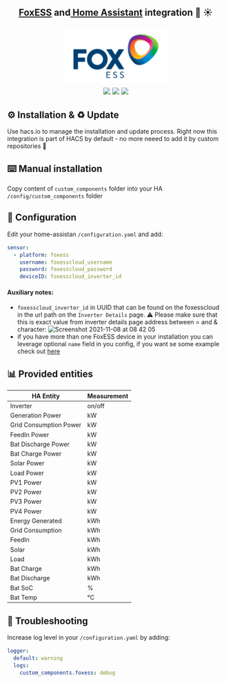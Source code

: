 <h2 align="center">
   <a href="https://www.fox-ess.com">FoxESS</a> and<a href="https://www.home-assistant.io"> Home Assistant</a> integration  🏡 ☀
   </br></br>
   <img src="https://github.com/home-assistant/brands/raw/master/custom_integrations/foxess/logo.png" >
   </br>
   <a href="https://github.com/hacs/default"><img src="https://img.shields.io/badge/HASC-default-sucess"></a>
   <a href="https://github.com/macxq/foxess-ha/actions/workflows/HACS.yaml/badge.svg?branch=main"><img src="https://github.com/macxq/foxess-ha/actions/workflows/HACS.yaml/badge.svg?branch=main"/></a>
    <a href="https://github.com/macxq/foxess-ha/actions/workflows/hassfest.yaml/badge.svg"><img src="https://github.com/macxq/foxess-ha/actions/workflows/hassfest.yaml/badge.svg"/></a>
    </br>
</h2>


## ⚙️ Installation & ♻️ Update

Use hacs.io to manage the installation and update process. Right now this integration is part of HACS by default - no more neeed to add it by custom repositories 🥳

## ⌨️ Manual installation 

Copy content of `custom_components` folder into your HA `/config/custom_components` folder



## 💾 Configuration

Edit your home-assistan `/configuration.yaml`  and add:

```yaml
sensor:
  - platform: foxess
    username: foxesscloud_username
    password: foxesscloud_password
    deviceID: foxesscloud_inverter_id
```

#### Auxiliary notes:
- `foxesscloud_inverter_id` in UUID that can be found on the foxesscloud in the url path on the `Inverter Details` page.
⚠️  Please make sure that this is exact value from inverter details page address between = and & character:
![Screenshot 2021-11-08 at 08 42 05](https://user-images.githubusercontent.com/2965092/140761535-edb12226-b2b8-4f2b-87ce-11b67476a9e2.png)
- if you have more than one FoxESS device in your installation you can leverage optional `name` field in you config, if you want se some example check out [here](https://github.com/macxq/foxess-ha/issues/11#issuecomment-990228995)



## 📊 Provided entities

HA Entity  | Measurement
|---|---|
Inverter |  on/off
Generation Power  |  kW 
Grid Consumption Power  |  kW  
FeedIn Power  |  kW  
Bat Discharge Power  |  kW   
Bat Charge Power  |  kW  
Solar Power | kW
Load Power | kW
PV1 Power | kW
PV2 Power | kW
PV3 Power | kW
PV4 Power | kW
Energy Generated  |  kWh 
Grid Consumption  |  kWh 
FeedIn  |  kWh  
Solar  |  kWh 
Load |  kWh 
Bat Charge  |  kWh 
Bat Discharge  |  kWh  
Bat SoC | %
Bat Temp | °C 

## 🤔 Troubleshooting 

Increase log level in your `/configuration.yaml` by adding:

```yaml
logger:
  default: warning
  logs:
    custom_components.foxess: debug
```

